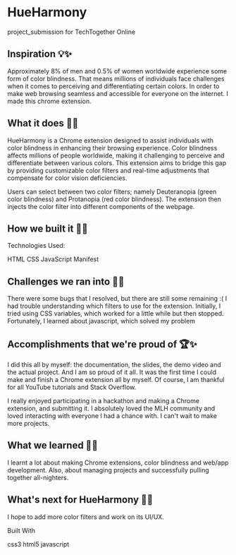 # HueHarmony
project_submission for TechTogether Online

## Inspiration 💡✨
Approximately 8% of men and 0.5% of women worldwide experience some form of color blindness. That means millions of individuals face challenges when it comes to perceiving and differentiating certain colors. In order to make web browsing seamless and accessible for everyone on the internet. I made this chrome extension.

## What it does 🚩✨
HueHarmony is a Chrome extension designed to assist individuals with color blindness in enhancing their browsing experience. Color blindness affects millions of people worldwide, making it challenging to perceive and differentiate between various colors. This extension aims to bridge this gap by providing customizable color filters and real-time adjustments that compensate for color vision deficiencies.

Users can select between two color filters; namely Deuteranopia (green color blindness) and Protanopia (red color blindness). The extension then injects the color filter into different components of the webpage.

## How we built it 🧱✨
Technologies Used:

HTML
CSS
JavaScript
Manifest

## Challenges we ran into 🧗✨
There were some bugs that I resolved, but there are still some remaining :( I had trouble understanding which filters to use for the extension. Initially, I tried using CSS variables, which worked for a little while but then stopped. Fortunately, I learned about javascript, which solved my problem

## Accomplishments that we're proud of 🏆✨
I did this all by myself: the documentation, the slides, the demo video and the actual project. And I am so proud of it all. It was the first time I could make and finish a Chrome extension all by myself. Of course, I am thankful for all YouTube tutorials and Stack Overflow.

I really enjoyed participating in a hackathon and making a Chrome extension, and submitting it. I absolutely loved the MLH community and loved interacting with everyone I had a chance with. I can't wait to make more projects.

## What we learned 🏫✨
I learnt a lot about making Chrome extensions, color blindness and web/app development. Also, about managing projects and successfully pulling together all-nighters.

## What's next for HueHarmony 🔮✨
I hope to add more color filters and work on its UI/UX.

Built With

css3
html5
javascript
